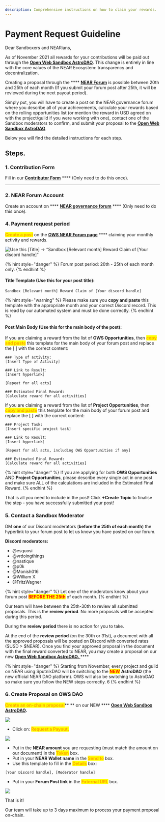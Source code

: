 ```yaml
---
description: Comprehensive instructions on how to claim your rewards.
---
```


# Payment Request Guideline

Dear Sandboxers and NEARians,

As of November 2021 all rewards for your contributions will be paid out through the [**Open Web Sandbox AstroDAO**](payment-request-guideline.md#steps.). This change is entirely in line with the core values of the NEAR Ecosystem: transparency and decentralization.

Creating a proposal through the **** [**NEAR Forum**](https://gov.near.org/c/open-web-sandbox/59) is possible between 20th and 25th of each month (If you submit your forum post after 25th, it will be reviewed during the next payout period).

Simply put, you will have to create a post on the NEAR governance forum where you describe all of your achievements, calculate your rewards based on the rolling opportunities list (or mention the reward in USD agreed on with the project/guild if you were working with one), contact one of the Sandbox moderators to confirm, and submit your proposal to the [**Open Web Sandbox AstroDAO**](https://app.astrodao.com/dao/open-web-sandbox.sputnik-dao.near).

Below you will find the detailed instructions for each step.

## Steps.&#x20;

### 1. Contribution Form

Fill in our [**Contributor Form**](https://airtable.com/shr4is9xLFYTgjUmX) **** (Only need to do this once)**.**

****

### 2. NEAR Forum Account&#x20;

Create an account on **** [**NEAR governance forum**](https://gov.near.org) **** (Only need to do this once).



### 4. Payment request period

<mark style="color:orange;">**Create a post**</mark> on the [**OWS NEAR Forum page**](https://gov.near.org/c/open-web-sandbox/59) **** claiming your monthly activity and rewards.&#x20;

![Use this \[Title\] → “Sandbox \[Relevant month\] Reward Claim of \[Your discord handle\]”](<../.gitbook/assets/Forum screenshot.png>)

{% hint style="danger" %}
Forum post period: 20th - 25th of each month only.&#x20;
{% endhint %}

#### Title Template (Use this for your post title):

```
Sandbox [Relevant month] Reward Claim of [Your discord handle]
```

{% hint style="warning" %}
Please make sure you **copy and paste** this template with the appropriate month and your correct Discord record. This is read by our automated system and must be done correctly.
{% endhint %}

#### Post Main Body (Use this for the main body of the post):

If you are claiming a reward from the list of **OWS Opportunities**, then <mark style="color:orange;">**copy and paste**</mark> this template for the main body of your forum post and replace the \[ ] with the correct content:

```
### Type of activity:
[Insert Type of Activity]
 
### Link to Result:
[Insert hyperlink]

[Repeat for all acts]

### Estimated Final Reward: 
[Calculate reward for all activities]
```

If you are claiming a reward from the list of **Project Opportunities**, then <mark style="color:orange;">**copy and paste**</mark> this template for the main body of your forum post and replace the \[ ] with the correct content:

```
### Project Task:
[Insert specific project task] 

### Link to Result:
[Insert hyperlink]

[Repeat for all acts, including OWS Opportunities if any]

### Estimated Final Reward: 
[Calculate reward for all activities]
```

{% hint style="danger" %}
If you are applying for both **OWS Opportunities** AND **Project Opportunities**, please describe every single act in one post and make sure ALL of the calculations are included in the Estimated Final Reward.&#x20;
{% endhint %}

That is all you need to include in the post! Click **+Create Topic** to finalise the step - you have successfully submitted your post!



### 5. Contact a Sandbox Moderator

DM **one** of our Discord moderators (**before the 25th of each month**) the hyperlink to your forum post to let us know you have posted on our forum.

&#x20;**Discord moderators:**

* @esquosi
* @vrdoingthings
* @nastique
* @p0k
* @Monish016
* @William X
* @FritzWagner

{% hint style="danger" %}
Let one of the moderators know about your forum post <mark style="color:red;">**BEFORE THE 25th**</mark> of each month.&#x20;
{% endhint %}

Our team will have between the 25th-30th to review all submitted proposals. This is the **review period**. No more proposals will be accepted during this period.&#x20;

During the **review period** there is no action for you to take.&#x20;

At the end of the **review period** (on the 30th or 31st), a document with all the approved proposals will be posted on Discord with converted rates ($USD > $NEAR). Once you find your approved proposal in the document with the final reward converted to NEAR, you may create a proposal on our new [**Open Web Sandbox AstroDAO.** ](https://app.astrodao.com/dao/open-web-sandbox.sputnik-dao.near)****

{% hint style="danger" %}
Starting from November, every project and guild on NEAR using SputnikDAO will be switching to the <mark style="color:red;">**NEW**</mark> **AstroDAO** (the new official NEAR DAO platform). OWS will also be switching to AstroDAO so make sure you follow the NEW steps correctly. 6
{% endhint %}

### 6. Create Proposal on OWS DAO

<mark style="color:orange;">**Create an on-chain proposal**</mark>** ** on our NEW **** [**Open Web Sandbox AstroDAO**](https://app.astrodao.com/dao/open-web-sandbox.sputnik-dao.near)**.**

![](<../.gitbook/assets/Screenshot 2021-11-15 at 10.12.09.png>)

* Click on: <mark style="color:orange;">**Request a Payout.**</mark>

![](<../.gitbook/assets/Screenshot 2021-11-15 at 10.13.07.png>)

* Put in the **NEAR amount** you are requesting (must match the amount on our document) in the <mark style="color:orange;">**Token**</mark> box.&#x20;
* Put in your **NEAR Wallet name** in the <mark style="color:orange;">**Send to**</mark> box.&#x20;
* Use this template to fill in the <mark style="color:orange;">**Details**</mark> box:

```
[Your Discord handle], [Moderator handle]
```

* Put in your **Forum Post link** in the <mark style="color:orange;">**External URL**</mark> box.&#x20;

![](<../.gitbook/assets/Screenshot 2021-11-15 at 10.17.48.png>)

That is it!&#x20;

Our team will take up to 3 days maximum to process your payment proposal on-chain.&#x20;

